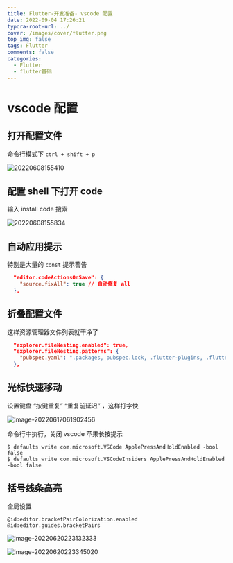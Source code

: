```yaml
---
title: Flutter-开发准备- vscode 配置
date: 2022-09-04 17:26:21
typora-root-url: ../
cover: /images/cover/flutter.png
top_img: false
tags: Flutter
comments: false
categories:
  - Flutter
  - flutter基础
---
```


# vscode 配置

## 打开配置文件

命令行模式下 `ctrl + shift + p`

![20220608155410](/assets/20220608155410.png)

## 配置 shell 下打开 code

输入 install code 搜索

![20220608155834](/assets/20220608155834.png)

## 自动应用提示

特别是大量的 `const` 提示警告

```json
  "editor.codeActionsOnSave": {
    "source.fixAll": true // 自动修复 all
  },
```

## 折叠配置文件

这样资源管理器文件列表就干净了

```json
  "explorer.fileNesting.enabled": true,
  "explorer.fileNesting.patterns": {
    "pubspec.yaml": ".packages, pubspec.lock, .flutter-plugins, .flutter-plugins-dependencies, .metadata, analysis_options.yaml, dartdoc_options.yaml"
  },
```

## 光标快速移动

设置键盘 “按键重复” “重复前延迟” ，这样打字快

![image-20220617061902456](/assets/image-20220617061902456.png)

命令行中执行，关闭 vscode 苹果长按提示

```shell
$ defaults write com.microsoft.VSCode ApplePressAndHoldEnabled -bool false
$ defaults write com.microsoft.VSCodeInsiders ApplePressAndHoldEnabled -bool false
```

## 括号线条高亮

全局设置

```shell
@id:editor.bracketPairColorization.enabled @id:editor.guides.bracketPairs
```

![image-20220620223132333](/assets/image-20220620223132333.png)

![image-20220620223345020](/assets/image-20220620223345020.png)
